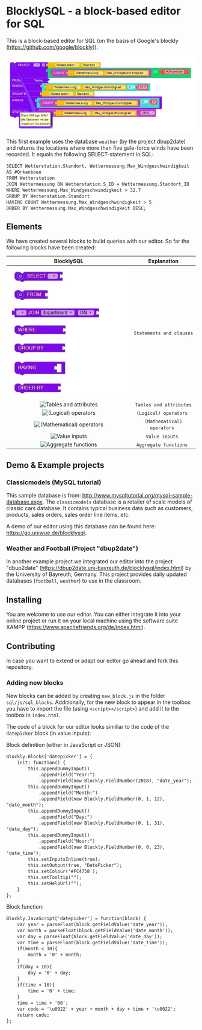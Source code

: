 # BlocklySQL - a block-based editor for SQL
This is a block-based editor for SQL (on the basis of Google's blockly (https://github.com/google/blockly)).

![BlocklySQL example snippet](example.JPG)

This first example uses the database `weather` (by the project dbup2date) and returns the locations where more than five gale-force winds have been recorded. It equals the following SELECT-statement in SQL:

```
SELECT Wetterstation.Standort, Wettermessung.Max_Windgeschwindigkeit AS #Orkanböen
FROM Wetterstation
JOIN Wettermessung ON Wetterstation.S_ID = Wettermessung.Standort_ID
WHERE Wettermessung.Max_Windgeschwindigkeit > 32.7
GROUP BY Wetterstation.Standort
HAVING COUNT Wettermessung.Max_Windgeschwindigkeit > 5
ORDER BY Wettermessung.Max_Windgeschwindigkeit DESC;
```

## Elements

We have created several blocks to build queries with our editor. So far the following blocks have been created:

| BlocklySQL | Explanation |
| :-: | :-: |
| ![Statements and clauses](images/statements_clauses.JPG) | `Statements and clauses` |
| ![Tables and attributes]() | `Tables and attributes` |
| ![(Logical) operators]() | `(Logical) operators ` |
| ![(Mathematical) operators]() | `(Mathematical) operators ` |
| ![Value inputs]() | `Value inputs ` |
| ![Aggregate functions]() | `Aggregate functions ` |

## Demo & Example projects

### Classicmodels (MySQL tutorial)

This sample database is from: http://www.mysqltutorial.org/mysql-sample-database.aspx. The `classicmodels` database is a retailer of scale models of classic cars database. It contains typical business data such as customers, products, sales orders, sales order line items, etc.

A demo of our editor using this database can be found here: https://go.uniwue.de/blocklysql.

### Weather and Football (Project "dbup2date")

In another example project we integrated our editor into the project "dbup2date" (https://dbup2date.uni-bayreuth.de/blocklysql/index.html) by the University of Bayreuth, Germany. This project provides daily updated databases (`football`, `weather`) to use in the classroom.

## Installing

You are welcome to use our editor. You can either integrate it into your online project or run it on your local machine using the software suite XAMPP (https://www.apachefriends.org/de/index.html).

## Contributing

In case you want to extend or adapt our editor go ahead and fork this repository.

### Adding new blocks

New blocks can be added by creating `new_block.js` in the folder `sql/js/sql_blocks`. Additionally, for the new block to appear in the toolbox you have to import the file (using `<script></script>`) and add it to the toolbox in `index.html`.

The code of a block for our editor looks similiar to the code of the `datepicker` block (in value inputs):

Block definition (either in JavaScript or JSON):

```
Blockly.Blocks['datepicker'] = {
    init: function() {
        this.appendDummyInput()
            .appendField("Year:")
            .appendField(new Blockly.FieldNumber(2018), "date_year");
        this.appendDummyInput()
            .appendField("Month:")
            .appendField(new Blockly.FieldNumber(0, 1, 12), "date_month");
        this.appendDummyInput()
            .appendField("Day:")
            .appendField(new Blockly.FieldNumber(0, 1, 31), "date_day");
        this.appendDummyInput()
            .appendField("Hour:")
            .appendField(new Blockly.FieldNumber(0, 0, 23), "date_time");
        this.setInputsInline(true);
        this.setOutput(true, "DatePicker");
        this.setColour('#FC4758');
        this.setTooltip("");
        this.setHelpUrl("");
    }
};
```

Block function:

```
Blockly.JavaScript['datepicker'] = function(block) {
    var year = parseFloat(block.getFieldValue('date_year'));
    var month = parseFloat(block.getFieldValue('date_month'));
    var day = parseFloat(block.getFieldValue('date_day'));
    var time = parseFloat(block.getFieldValue('date_time'));
    if(month < 10){
        month = '0' + month;
    }
    if(day < 10){
        day = '0' + day;
    }
    if(time < 10){
        time = '0' + time;
    }
    time = time + '00';
    var code = '\u0022' + year + month + day + time + '\u0022';
    return code;
};
```
